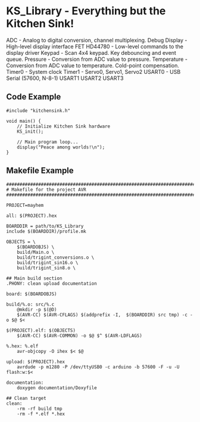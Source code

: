 KS_Library - Everything but the Kitchen Sink!
=============================================

ADC - Analog to digital conversion, channel multiplexing.
Debug
Display - High-level display interface
FET
HD44780 - Low-level commands to the display driver
Keypad - Scan 4x4 keypad.  Key debouncing and event queue.
Pressure - Conversion from ADC value to pressure.
Temperature - Conversion from ADC value to temperature.  Cold-point compensation.
Timer0 - System clock
Timer1 - Servo0, Servo1, Servo2
USART0 - USB Serial (57600, N-8-1)
USART1
USART2
USART3

Code Example
-------------
	#include "kitchensink.h"

	void main() {
		// Initialize Kitchen Sink hardware
		KS_init();

		// Main program loop...
		display("Peace among worlds!\n");
	}

Makefile Example
----------------
	###############################################################################
	# Makefile for the project AVR
	###############################################################################

	PROJECT=mayhem

	all: $(PROJECT).hex

	BOARDDIR = path/to/KS_Library
	include $(BOARDDIR)/profile.mk

	OBJECTS = \
		$(BOARDOBJS) \
		build/Main.o \
		build/trigint_conversions.o \
		build/trigint_sin16.o \
		build/trigint_sin8.o \

	## Main build section
	.PHONY: clean upload documentation

	board: $(BOARDOBJS)

	build/%.o: src/%.c
		@mkdir -p $(@D)
		$(AVR-CC) $(AVR-CFLAGS) $(addprefix -I,  $(BOARDDIR) src tmp) -c -o $@ $<

	$(PROJECT).elf: $(OBJECTS)
		$(AVR-CC) $(AVR-COMMON) -o $@ $^ $(AVR-LDFLAGS)

	%.hex: %.elf
		avr-objcopy -O ihex $< $@

	upload: $(PROJECT).hex
		avrdude -p m1280 -P /dev/ttyUSB0 -c arduino -b 57600 -F -u -U flash:w:$<

	documentation:
		doxygen documentation/Doxyfile

	## Clean target
	clean:
		-rm -rf build tmp
		-rm -f *.elf *.hex
